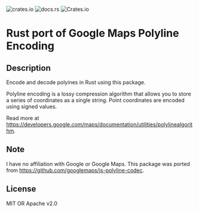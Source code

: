 ![crates.io](https://img.shields.io/crates/v/polyline-codec?style=flat-square) ![docs.rs](https://img.shields.io/docsrs/polyline-codec?style=flat-square)
![Crates.io](https://img.shields.io/crates/l/polyline-codec?style=flat-square)
# Rust port of Google Maps Polyline Encoding

## Description

Encode and decode polyines in Rust using this package.

Polyline encoding is a lossy compression algorithm that allows you to store a series of coordinates as a single string. Point coordinates are encoded using signed values.

Read more at https://developers.google.com/maps/documentation/utilities/polylinealgorithm.

## Note

I have no affiliation with Google or Google Maps. This package was ported from https://github.com/googlemaps/js-polyline-codec.

## License

MIT OR Apache v2.0
